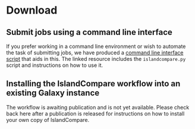 # Download

## Submit jobs using a command line interface
If you prefer working in a command line environment or wish to automate the task of submitting jobs, we have produced a [command line interface script](https://github.com/brinkmanlab/islandcompare-cli) that aids in this.
The linked resource includes the `islandcompare.py` script and instructions on how to use it.

## Installing the IslandCompare workflow into an existing Galaxy instance
The workflow is awaiting publication and is not yet available. Please check back here after a publication is released for instructions on how to install your own copy of IslandCompare.
